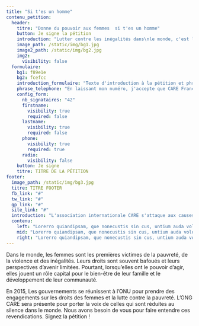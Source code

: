 ```yaml
---
title: "Si t'es un homme"
contenu_petition:
  header:
    titre: "Donne du pouvoir aux femmes  si t'es un homme"
    button: Je signe la pétition
    introduction: "Lutter contre les inégalités dans\nle monde, c'est l'affaire de tous.\nDans le monde, les femmes sont les premières victimes de la pauvreté, de la violence et des inégalités. Leurs droits sont souvent bafoués et leurs perspectives d’avenir limitées."
    image_path: /static/img/bg1.jpg
    image2_path: /static/img/bg2.jpg
    img2:
      visibility: false
  formulaire:
    bg1: f89e1e
    bg2: fcefcc
    introduction_formulaire: "Texte d'introduction à la pétition et phrase de mobilisation pour donner envie de signer la pétition en 3 ou 4 lignes. Gendamus, il int. Sed quam dipsum et illitia eperferum re plitae pellatendus exceaquatus nobitiur ? Qui con nam auta id quia nonsequo mint ea dis et vent etur se conessit volorae perio."
    phrase_telephone: "En laissant mon numéro, j'accepte que CARE France me contacte pour m'informer de ses programmes en faveur des femmes."
    config_form:
      nb_signataires: "42"
      firstname:
        visibility: true
        required: false
      lastname:
        visibility: true
        required: false
      phone:
        visibility: true
        required: true
      radio:
        visibility: false
    button: Je signe
    titre: TITRE DE LA PÉTITION
footer:
  image_path: /static/img/bg3.jpg
  titre: TITRE FOOTER
  fb_link: "#"
  tw_link: "#"
  gp_link: "#"
  site_link: "#"
  introduction: "L'association internationale CARE s'attaque aux causes profondes de l'extrême pauvreté et aux conséquences du changement climatique"
  contenu:
    left: "Lorerro quiandipsam, que nonecustis sin cus, untium auda volore commolorum ulparis erro quiae nonsedis adit, qui consequame seque dolendam atqui dolor sum."
    mid: "Lorerro quiandipsam, que nonecustis sin cus, untium auda volore commolorum ulparis erro quiae nonsedis adit, qui consequame seque dolendam atqui dolor sum."
    right: "Lorerro quiandipsam, que nonecustis sin cus, untium auda volore commolorum ulparis erro quiae nonsedis adit, qui consequame seque dolendam atqui dolor sum."
---
```

Dans le monde, les femmes sont les premi&egrave;res victimes de la pauvret&eacute;, de la violence et des in&eacute;galit&eacute;s. Leurs droits sont souvent bafou&eacute;s et leurs perspectives d’avenir limit&eacute;es. Pourtant, lorsqu’elles ont le pouvoir d’agir, elles jouent un r&ocirc;le capital pour le bien-&ecirc;tre de leur famille et le d&eacute;veloppement de leur communaut&eacute;.

En 2015, Les gouvernements se r&eacute;unissent &agrave; l’ONU pour prendre des engagements sur les droits des femmes et la lutte contre la pauvret&eacute;. L’ONG CARE sera pr&eacute;sente pour porter la voix de celles qui sont r&eacute;duites au silence dans le monde. Nous avons besoin de vous pour faire entendre ces revendications. Signez la p&eacute;tition !